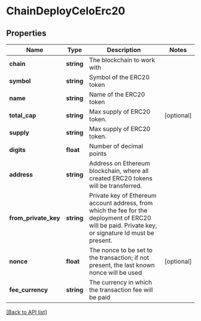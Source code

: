 # ChainDeployCeloErc20

## Properties

Name | Type | Description | Notes
------------ | ------------- | ------------- | -------------
**chain** | **string** | The blockchain to work with |
**symbol** | **string** | Symbol of the ERC20 token |
**name** | **string** | Name of the ERC20 token |
**total_cap** | **string** | Max supply of ERC20 token. | [optional]
**supply** | **string** | Max supply of ERC20 token. |
**digits** | **float** | Number of decimal points |
**address** | **string** | Address on Ethereum blockchain, where all created ERC20 tokens will be transferred. |
**from_private_key** | **string** | Private key of Ethereum account address, from which the fee for the deployment of ERC20 will be paid. Private key, or signature Id must be present. |
**nonce** | **float** | The nonce to be set to the transaction; if not present, the last known nonce will be used | [optional]
**fee_currency** | **string** | The currency in which the transaction fee will be paid |

[[Back to API list]](../../README.md#api-endpoints)
